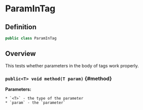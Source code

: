 # ParamInTag

## Definition

```java
public class ParamInTag
```

## Overview

This tests whether parameters in the body of tags work properly.

### `public<T> void method(T param)` {#method}



**Parameters:**

	* `<T>` - the type of the parameter
	* `param` - the `parameter`

